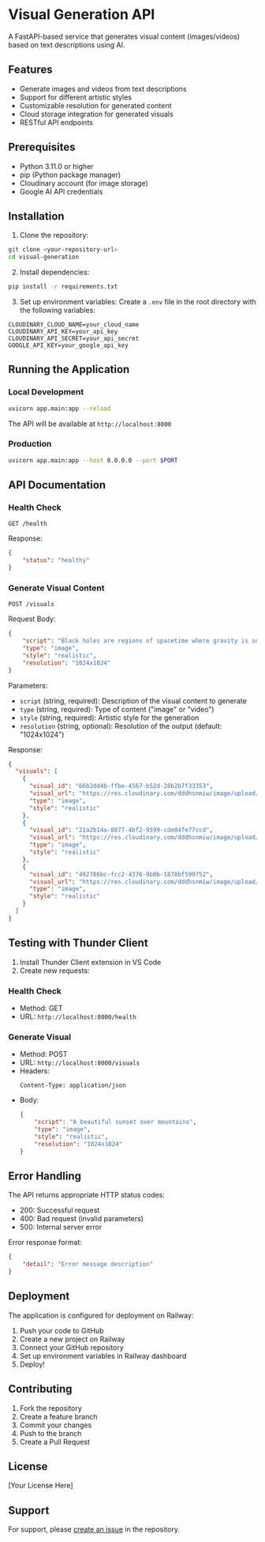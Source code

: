 # Visual Generation API

A FastAPI-based service that generates visual content (images/videos) based on text descriptions using AI.

## Features

- Generate images and videos from text descriptions
- Support for different artistic styles
- Customizable resolution for generated content
- Cloud storage integration for generated visuals
- RESTful API endpoints

## Prerequisites

- Python 3.11.0 or higher
- pip (Python package manager)
- Cloudinary account (for image storage)
- Google AI API credentials

## Installation

1. Clone the repository:
```bash
git clone <your-repository-url>
cd visual-generation
```

2. Install dependencies:
```bash
pip install -r requirements.txt
```

3. Set up environment variables:
Create a `.env` file in the root directory with the following variables:
```env
CLOUDINARY_CLOUD_NAME=your_cloud_name
CLOUDINARY_API_KEY=your_api_key
CLOUDINARY_API_SECRET=your_api_secret
GOOGLE_API_KEY=your_google_api_key
```

## Running the Application

### Local Development
```bash
uvicorn app.main:app --reload
```
The API will be available at `http://localhost:8000`

### Production
```bash
uvicorn app.main:app --host 0.0.0.0 --port $PORT
```

## API Documentation

### Health Check
```http
GET /health
```
Response:
```json
{
    "status": "healthy"
}
```

### Generate Visual Content
```http
POST /visuals
```

Request Body:
```json
{
    "script": "Black holes are regions of spacetime where gravity is so strong that nothing, including light, can escape from them. At the center of a black hole lies a singularity, a point where the laws of physics as we know them break down. The boundary of a black hole is called the event horizon, beyond which events cannot affect an outside observer.",
    "type": "image",
    "style": "realistic",
    "resolution": "1024x1024"
}
```

Parameters:
- `script` (string, required): Description of the visual content to generate
- `type` (string, required): Type of content ("image" or "video")
- `style` (string, required): Artistic style for the generation
- `resolution` (string, optional): Resolution of the output (default: "1024x1024")

Response:
```json
{
  "visuals": [
    {
      "visual_id": "66b2dd4b-ffbe-4567-b52d-28b2b7f33353",
      "visual_url": "https://res.cloudinary.com/dddhsnmiw/image/upload/v1746524697/66b2dd4b-ffbe-4567-b52d-28b2b7f33353.png",
      "type": "image",
      "style": "realistic"
    },
    {
      "visual_id": "21a2b14a-8877-4bf2-9599-cde04fe77ccd",
      "visual_url": "https://res.cloudinary.com/dddhsnmiw/image/upload/v1746524699/21a2b14a-8877-4bf2-9599-cde04fe77ccd.png",
      "type": "image",
      "style": "realistic"
    },
    {
      "visual_id": "492786bc-fcc2-4376-9b0b-1878bf599752",
      "visual_url": "https://res.cloudinary.com/dddhsnmiw/image/upload/v1746524701/492786bc-fcc2-4376-9b0b-1878bf599752.png",
      "type": "image",
      "style": "realistic"
    }
  ]
}
```

## Testing with Thunder Client

1. Install Thunder Client extension in VS Code
2. Create new requests:

### Health Check
- Method: GET
- URL: `http://localhost:8000/health`

### Generate Visual
- Method: POST
- URL: `http://localhost:8000/visuals`
- Headers: 
  ```
  Content-Type: application/json
  ```
- Body:
  ```json
  {
      "script": "A beautiful sunset over mountains",
      "type": "image",
      "style": "realistic",
      "resolution": "1024x1024"
  }
  ```

## Error Handling

The API returns appropriate HTTP status codes:
- 200: Successful request
- 400: Bad request (invalid parameters)
- 500: Internal server error

Error response format:
```json
{
    "detail": "Error message description"
}
```

## Deployment

The application is configured for deployment on Railway:
1. Push your code to GitHub
2. Create a new project on Railway
3. Connect your GitHub repository
4. Set up environment variables in Railway dashboard
5. Deploy!

## Contributing

1. Fork the repository
2. Create a feature branch
3. Commit your changes
4. Push to the branch
5. Create a Pull Request

## License

[Your License Here]

## Support

For support, please [create an issue](your-repository-issues-url) in the repository.
